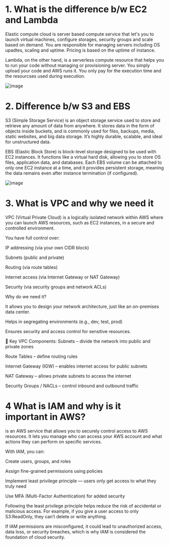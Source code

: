 # 1. What is the difference b/w EC2 and Lambda
Elastic compute cloud is server based compute service that let's you to launch virtual machines, configure storages, security groups and scale based on demand. 
You are responsible for managing servers including OS upadtes, scaling and uptime. Pricing is based on the uptime of instance.

Lambda, on the other hand, is a serverless compute resource that helps you to run your code without managing or provisioning server. You simply upload your code and AWS runs it.
You only pay for the execution time and the resourcses used during execution.

![image](https://github.com/user-attachments/assets/51dd1ee3-9cbc-4572-9819-cc323452210b)

# 2. Difference b/w S3 and EBS
S3 (Simple Storage Service) is an object storage service used to store and retrieve any amount of data from anywhere. 
It stores data in the form of objects inside buckets, and is commonly used for files, backups, media, static websites, and big data storage. 
It’s highly durable, scalable, and ideal for unstructured data.

EBS (Elastic Block Store) is block-level storage designed to be used with EC2 instances. It functions like a virtual hard disk, allowing you to store OS files, application data, and databases. 
Each EBS volume can be attached to only one EC2 instance at a time, and it provides persistent storage, meaning the data remains even after instance termination (if configured).

![image](https://github.com/user-attachments/assets/650ffc90-2b05-4a3e-911a-f0541dec7a63)

# 3. What is VPC and why we need it

VPC (Virtual Private Cloud) is a logically isolated network within AWS where you can launch AWS resources, such as EC2 instances, in a secure and controlled environment.

You have full control over:

IP addressing (via your own CIDR block)

Subnets (public and private)

Routing (via route tables)

Internet access (via Internet Gateway or NAT Gateway)

Security (via security groups and network ACLs)

Why do we need it?

It allows you to design your network architecture, just like an on-premises data center.

Helps in segregating environments (e.g., dev, test, prod)

Ensures security and access control for sensitive resources.

🧱 Key VPC Components:
Subnets – divide the network into public and private zones

Route Tables – define routing rules

Internet Gateway (IGW) – enables internet access for public subnets

NAT Gateway – allows private subnets to access the internet

Security Groups / NACLs – control inbound and outbound traffic

# 4 What is IAM and why is it important in AWS?
 is an AWS service that allows you to securely control access to AWS resources. It lets you manage who can access your AWS account and what actions they can perform on specific services.

With IAM, you can:

Create users, groups, and roles

Assign fine-grained permissions using policies

Implement least privilege principle — users only get access to what they truly need

Use MFA (Multi-Factor Authentication) for added security

Following the least privilege principle helps reduce the risk of accidental or malicious access. For example, if you give a user access to only S3:ReadOnly, they can’t delete or write anything.

If IAM permissions are misconfigured, it could lead to unauthorized access, data loss, or security breaches, which is why IAM is considered the foundation of cloud security.
